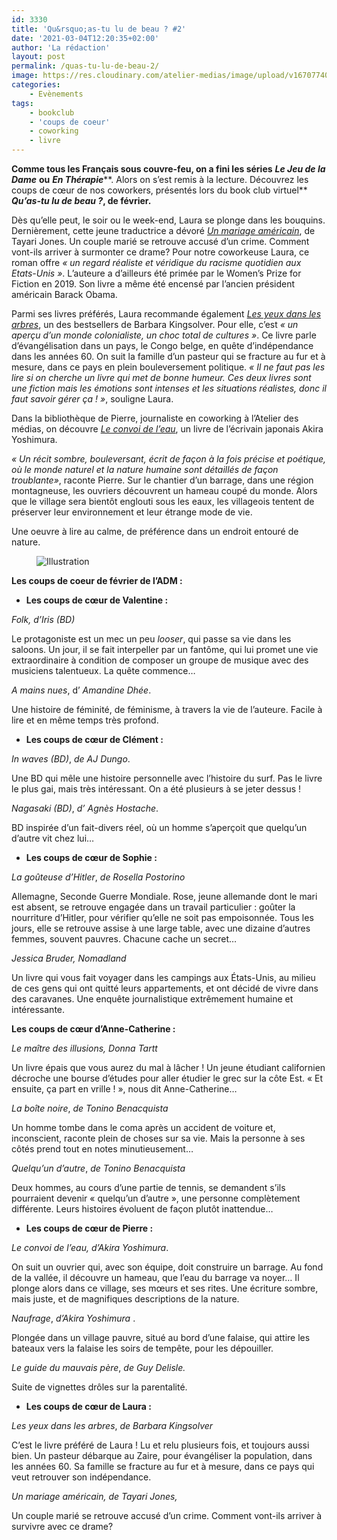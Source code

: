 ```yaml
---
id: 3330
title: 'Qu&rsquo;as-tu lu de beau ? #2'
date: '2021-03-04T12:20:35+02:00'
author: 'La rédaction'
layout: post
permalink: /quas-tu-lu-de-beau-2/
image: https://res.cloudinary.com/atelier-medias/image/upload/v1670774084/blog/qmyj8qa4dxn03hi2stnc.jpg
categories:
    - Evènements
tags:
    - bookclub
    - 'coups de coeur'
    - coworking
    - livre
---
```


**Comme tous les Français sous couvre-feu, on a fini les séries** ***Le Jeu de la Dame*** **ou** ***En Thérapie*****. Alors on s’est remis à la lecture. Découvrez les coups de cœur de nos coworkers, présentés lors du book club virtuel** ***Qu’as-tu lu de beau ?*****, de février.**

Dès qu’elle peut, le soir ou le week-end, Laura se plonge dans les bouquins. Dernièrement, cette jeune traductrice a dévoré *[Un mariage américain](https://www.lesechos.fr/weekend/livres-expositions/un-mariage-americain-feu-sur-lamour-1212668)*, de Tayari Jones. Un couple marié se retrouve accusé d’un crime. Comment vont-ils arriver à surmonter ce drame? Pour notre coworkeuse Laura, ce roman offre *« un regard réaliste et véridique du racisme quotidien aux Etats-Unis »*. L’auteure a d’ailleurs été primée par le Women’s Prize for Fiction en 2019. Son livre a même été encensé par l’ancien président américain Barack Obama.

Parmi ses livres préférés, Laura recommande également *[Les yeux dans les arbres](https://www.payot-rivages.fr/rivages/livre/les-yeux-dans-les-arbres-9782743651114)*, un des bestsellers de Barbara Kingsolver. Pour elle, c’est *« un aperçu d’un monde colonialiste, un choc total de cultures »*. Ce livre parle d’évangélisation dans un pays, le Congo belge, en quête d’indépendance dans les années 60. On suit la famille d’un pasteur qui se fracture au fur et à mesure, dans ce pays en plein bouleversement politique. *« Il ne faut pas les lire si on cherche un livre qui met de bonne humeur. Ces deux livres sont une fiction mais les émotions sont intenses et les situations réalistes, donc il faut savoir gérer ça ! »*, souligne Laura.

Dans la bibliothèque de Pierre, journaliste en coworking à l’Atelier des médias, on découvre *[Le convoi de l’eau](https://www.lemonde.fr/livres/article/2009/02/12/le-convoi-de-l-eau-d-akira-yoshimura_1154208_3260.html)*, un livre de l’écrivain japonais Akira Yoshimura.

*« Un récit sombre, bouleversant, écrit de façon à la fois précise et poétique, où le monde naturel et la nature humaine sont détaillés de façon troublante»*, raconte Pierre. Sur le chantier d’un barrage, dans une région montagneuse, les ouvriers découvrent un hameau coupé du monde. Alors que le village sera bientôt englouti sous les eaux, les villageois tentent de préserver leur environnement et leur étrange mode de vie.

Une oeuvre à lire au calme, de préférence dans un endroit entouré de nature.

<figure class="wp-block-image"><img src="https://res.cloudinary.com/atelier-medias/image/upload/v1670774085/blog/akofwyqw406gnjhuwkeo.jpg" alt="Illustration"></figure>

**Les coups de coeur de février de l’ADM :**

- **Les coups de cœur de Valentine :**

*Folk, d’Iris (BD)*

Le protagoniste est un mec un peu *looser*, qui passe sa vie dans les saloons. Un jour, il se fait interpeller par un fantôme, qui lui promet une vie extraordinaire à condition de composer un groupe de musique avec des musiciens talentueux. La quête commence…

*A mains nues*, d’ *Amandine Dhée*.

Une histoire de féminité, de féminisme, à travers la vie de l’auteure. Facile à lire et en même temps très profond.

- **Les coups de cœur de Clément :**

 *In waves (BD)*, *de AJ Dungo*.

Une BD qui mêle une histoire personnelle avec l’histoire du surf. Pas le livre le plus gai, mais très intéressant. On a été plusieurs à se jeter dessus !

 *Nagasaki (BD)*, *d’ Agnès Hostache*.

BD inspirée d’un fait-divers réel, où un homme s’aperçoit que quelqu’un d’autre vit chez lui…

- **Les coups de cœur de Sophie :**

 *La goûteuse d’Hitler*, *de Rosella Postorino*

Allemagne, Seconde Guerre Mondiale. Rose, jeune allemande dont le mari est absent, se retrouve engagée dans un travail particulier : goûter la nourriture d’Hitler, pour vérifier qu’elle ne soit pas empoisonnée. Tous les jours, elle se retrouve assise à une large table, avec une dizaine d’autres femmes, souvent pauvres. Chacune cache un secret…

*Jessica Bruder, Nomadland*

Un livre qui vous fait voyager dans les campings aux États-Unis, au milieu de ces gens qui ont quitté leurs appartements, et ont décidé de vivre dans des caravanes. Une enquête journalistique extrêmement humaine et intéressante.

**Les coups de cœur d’Anne-Catherine :**

 *Le maître des illusions,*  *Donna Tartt*

Un livre épais que vous aurez du mal à lâcher ! Un jeune étudiant californien décroche une bourse d’études pour aller étudier le grec sur la côte Est. « Et ensuite, ça part en vrille ! », nous dit Anne-Catherine…

*La boîte noire*, *de* *Tonino Benacquista*

Un homme tombe dans le coma après un accident de voiture et, inconscient, raconte plein de choses sur sa vie. Mais la personne à ses côtés prend tout en notes minutieusement…

*Quelqu’un d’autre*, *de Tonino Benacquista*

Deux hommes, au cours d’une partie de tennis, se demandent s’ils pourraient devenir « quelqu’un d’autre », une personne complètement différente. Leurs histoires évoluent de façon plutôt inattendue…

- **Les coups de cœur de Pierre :**

*Le convoi de l’eau,*  *d’Akira Yoshimura*.

On suit un ouvrier qui, avec son équipe, doit construire un barrage. Au fond de la vallée, il découvre un hameau, que l’eau du barrage va noyer… Il plonge alors dans ce village, ses mœurs et ses rites. Une écriture sombre, mais juste, et de magnifiques descriptions de la nature.

  
*Naufrage*, *d’Akira Yoshimura* .

Plongée dans un village pauvre, situé au bord d’une falaise, qui attire les bateaux vers la falaise les soirs de tempête, pour les dépouiller.

*Le guide du mauvais père*, *de Guy Delisle.*

Suite de vignettes drôles sur la parentalité.

- **Les coups de cœur de Laura :**

*Les yeux dans les arbres*, *de Barbara Kingsolver*

C’est le livre préféré de Laura ! Lu et relu plusieurs fois, et toujours aussi bien. Un pasteur débarque au Zaire, pour évangéliser la population, dans les années 60. Sa famille se fracture au fur et à mesure, dans ce pays qui veut retrouver son indépendance.

*Un mariage américain, de Tayari Jones,*

Un couple marié se retrouve accusé d’un crime. Comment vont-ils arriver à survivre avec ce drame?